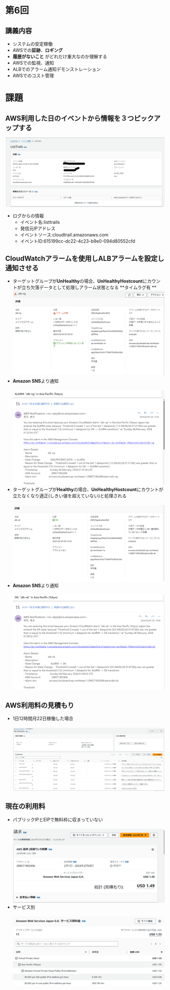 # 第6回  
## 講義内容  
* システムの安定稼働 
* AWSでの**証跡**、**ロギング**  
* **履歴がないこと** がどれだけ重大なのか理解する  
* AWSでの監視、通知  
* ALBでのアラーム通知デモンストレーション  
* AWSでのコスト管理  
# 課題  
##  AWS利用した日のイベントから情報を３つピックアップする  
  ![cloudtrail](IMG/cloudtrail.png)  
* ログからの情報  
  * イベント名:listtrails  
  * 発信元IPアドレス  
  * イベントソース:cloudtrail.amazonaws.com  
  * イベントID:615199cc-dc22-4c23-b9e0-094d80552cfd  
## CloudWatchアラームを使用しALBアラームを設定し通知させる  
* ターゲットグループが**UnHealthy**の場合、**UnHealthyHostcount**にカウントが立ち欠落データとして処理しアラーム状態となる **タイムラグ有 **   
  ![cloudwatch1](IMG/alb.ng.con.png)  
* **Amazon SNS**より通知  
　![cloudwatch2](IMG/alb.ng.png)  
* ターゲットグループが**Healthy**の場合、**UnHealthyHostcount**にカウントが立たなくなり適正(しきい値を超えていない)と処理される  
　![cloudwatch3](IMG/alb.ok.con.png)  
* **Amazon SNS**より通知  
　![cloudwatch3](IMG/alb.ok.png)  
## AWS利用料の見積もり  
* 1日12時間月22日稼働した場合  
　![pricingcalculator](IMG/pricingcalculator.png)  
## 現在の利用料  
* パブリックIPとEIPで無料枠に収まっていない  
　![billingcost](IMG/billingcost.png)  
* サービス別  
　![Byservice](IMG/Byservice.png)